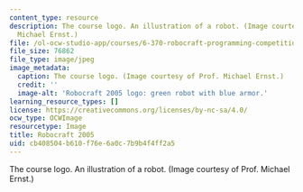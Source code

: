 ```yaml
---
content_type: resource
description: The course logo. An illustration of a robot. (Image courtesy of Prof.
  Michael Ernst.)
file: /ol-ocw-studio-app/courses/6-370-robocraft-programming-competition-january-iap-2005/cb408504b610f76e6a0c7b9b4f4ff2a5_6-370iap05.jpg
file_size: 76862
file_type: image/jpeg
image_metadata:
  caption: The course logo. (Image courtesy of Prof. Michael Ernst.)
  credit: ''
  image-alt: 'Robocraft 2005 logo: green robot with blue armor.'
learning_resource_types: []
license: https://creativecommons.org/licenses/by-nc-sa/4.0/
ocw_type: OCWImage
resourcetype: Image
title: Robocraft 2005
uid: cb408504-b610-f76e-6a0c-7b9b4f4ff2a5
---
```

The course logo. An illustration of a robot. (Image courtesy of Prof. Michael Ernst.)